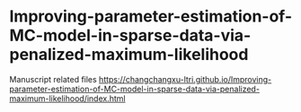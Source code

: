 # Improving-parameter-estimation-of-MC-model-in-sparse-data-via-penalized-maximum-likelihood
Manuscript related files 
 https://changchangxu-ltri.github.io/Improving-parameter-estimation-of-MC-model-in-sparse-data-via-penalized-maximum-likelihood/index.html
